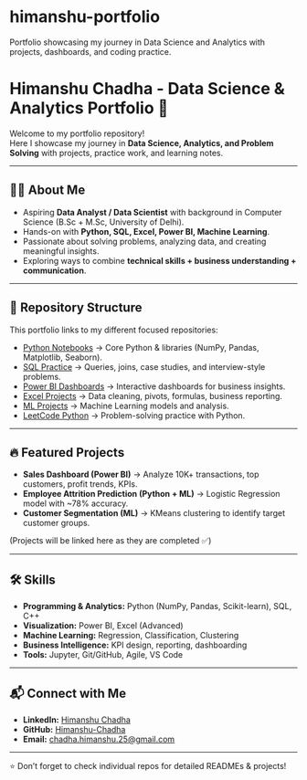 # himanshu-portfolio
Portfolio showcasing my journey in Data Science and Analytics with projects, dashboards, and coding practice.


# Himanshu Chadha - Data Science & Analytics Portfolio 🚀

Welcome to my portfolio repository!  
Here I showcase my journey in **Data Science, Analytics, and Problem Solving** with projects, practice work, and learning notes.  

---

## 🧑‍💻 About Me
- Aspiring **Data Analyst / Data Scientist** with background in Computer Science (B.Sc + M.Sc, University of Delhi).  
- Hands-on with **Python, SQL, Excel, Power BI, Machine Learning**.  
- Passionate about solving problems, analyzing data, and creating meaningful insights.  
- Exploring ways to combine **technical skills + business understanding + communication**.  

---

## 📂 Repository Structure
This portfolio links to my different focused repositories:

- [Python Notebooks](https://github.com/YourUserName/python-notebooks) → Core Python & libraries (NumPy, Pandas, Matplotlib, Seaborn).  
- [SQL Practice](https://github.com/YourUserName/sql-practice) → Queries, joins, case studies, and interview-style problems.  
- [Power BI Dashboards](https://github.com/YourUserName/powerbi-dashboards) → Interactive dashboards for business insights.  
- [Excel Projects](https://github.com/YourUserName/excel-projects) → Data cleaning, pivots, formulas, business reporting.  
- [ML Projects](https://github.com/YourUserName/ml-projects) → Machine Learning models and analysis.  
- [LeetCode Python](https://github.com/YourUserName/leetcode-python) → Problem-solving practice with Python.

---

## 🔥 Featured Projects
- **Sales Dashboard (Power BI)** → Analyze 10K+ transactions, top customers, profit trends, KPIs.  
- **Employee Attrition Prediction (Python + ML)** → Logistic Regression model with ~78% accuracy.  
- **Customer Segmentation (ML)** → KMeans clustering to identify target customer groups.  

(Projects will be linked here as they are completed ✅)

---

## 🛠️ Skills
- **Programming & Analytics:** Python (NumPy, Pandas, Scikit-learn), SQL, C++  
- **Visualization:** Power BI, Excel (Advanced)  
- **Machine Learning:** Regression, Classification, Clustering  
- **Business Intelligence:** KPI design, reporting, dashboarding  
- **Tools:** Jupyter, Git/GitHub, Agile, VS Code  

---

## 📬 Connect with Me
- **LinkedIn:** [Himanshu Chadha](https://www.linkedin.com/in/himanshu-chadha-7ab6b51b4)  
- **GitHub:** [Himanshu-Chadha](https://github.com/Himanshu-Chadha)  
- **Email:** chadha.himanshu.25@gmail.com  

---
⭐ Don’t forget to check individual repos for detailed READMEs & projects!
